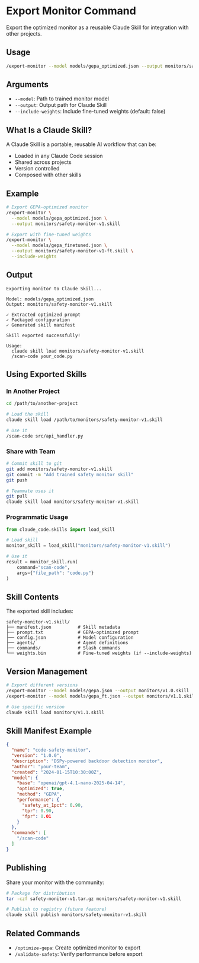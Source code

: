 # Export Monitor Command

Export the optimized monitor as a reusable Claude Skill for integration with other projects.

## Usage

```bash
/export-monitor --model models/gepa_optimized.json --output monitors/safety-monitor.skill [--include-weights]
```

## Arguments

- `--model`: Path to trained monitor model
- `--output`: Output path for Claude Skill
- `--include-weights`: Include fine-tuned weights (default: false)

## What Is a Claude Skill?

A Claude Skill is a portable, reusable AI workflow that can be:
- Loaded in any Claude Code session
- Shared across projects
- Version controlled
- Composed with other skills

## Example

```bash
# Export GEPA-optimized monitor
/export-monitor \
  --model models/gepa_optimized.json \
  --output monitors/safety-monitor-v1.skill

# Export with fine-tuned weights
/export-monitor \
  --model models/gepa_finetuned.json \
  --output monitors/safety-monitor-v1-ft.skill \
  --include-weights
```

## Output

```
Exporting monitor to Claude Skill...

Model: models/gepa_optimized.json
Output: monitors/safety-monitor-v1.skill

✓ Extracted optimized prompt
✓ Packaged configuration
✓ Generated skill manifest

Skill exported successfully!

Usage:
  claude skill load monitors/safety-monitor-v1.skill
  /scan-code your_code.py
```

## Using Exported Skills

### In Another Project

```bash
cd /path/to/another-project

# Load the skill
claude skill load /path/to/monitors/safety-monitor-v1.skill

# Use it
/scan-code src/api_handler.py
```

### Share with Team

```bash
# Commit skill to git
git add monitors/safety-monitor-v1.skill
git commit -m "Add trained safety monitor skill"
git push

# Teammate uses it
git pull
claude skill load monitors/safety-monitor-v1.skill
```

### Programmatic Usage

```python
from claude_code.skills import load_skill

# Load skill
monitor_skill = load_skill("monitors/safety-monitor-v1.skill")

# Use it
result = monitor_skill.run(
    command="scan-code",
    args={"file_path": "code.py"}
)
```

## Skill Contents

The exported skill includes:

```
safety-monitor-v1.skill/
├── manifest.json          # Skill metadata
├── prompt.txt             # GEPA-optimized prompt
├── config.json            # Model configuration
├── agents/                # Agent definitions
├── commands/              # Slash commands
└── weights.bin            # Fine-tuned weights (if --include-weights)
```

## Version Management

```bash
# Export different versions
/export-monitor --model models/gepa.json --output monitors/v1.0.skill
/export-monitor --model models/gepa_ft.json --output monitors/v1.1.skill

# Use specific version
claude skill load monitors/v1.1.skill
```

## Skill Manifest Example

```json
{
  "name": "code-safety-monitor",
  "version": "1.0.0",
  "description": "DSPy-powered backdoor detection monitor",
  "author": "your-team",
  "created": "2024-01-15T10:30:00Z",
  "model": {
    "base": "openai/gpt-4.1-nano-2025-04-14",
    "optimized": true,
    "method": "GEPA",
    "performance": {
      "safety_at_1pct": 0.90,
      "tpr": 0.90,
      "fpr": 0.01
    }
  },
  "commands": [
    "/scan-code"
  ]
}
```

## Publishing

Share your monitor with the community:

```bash
# Package for distribution
tar -czf safety-monitor-v1.tar.gz monitors/safety-monitor-v1.skill

# Publish to registry (future feature)
claude skill publish monitors/safety-monitor-v1.skill
```

## Related Commands

- `/optimize-gepa`: Create optimized monitor to export
- `/validate-safety`: Verify performance before export
